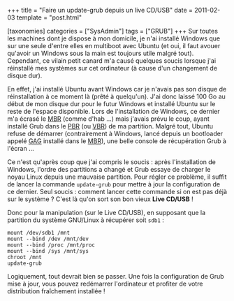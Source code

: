 +++
title = "Faire un update-grub depuis un live CD/USB"
date = 2011-02-03
template = "post.html"

[taxonomies]
categories = ["SysAdmin"]
tags = ["GRUB"]
+++
Sur toutes les machines dont je dispose à mon domicile, je n'ai installé Windows
que sur une seule d'entre elles en multiboot avec Ubuntu (et oui, il faut avouer
qu'avoir un Windows sous la main est toujours utile malgré tout). Cependant, ce
vilain petit canard m'a causé quelques soucis lorsque j'ai réinstallé mes
systèmes sur cet ordinateur (à cause d'un changement de disque dur).

En effet, j'ai installé Ubuntu avant Windows car je n'avais pas son disque de
réinstallation à ce moment là (prêté à quelqu'un). J'ai donc laissé 100 Go au
début de mon disque dur pour le futur Windows et installé Ubuntu sur le reste de
l'espace disponible. Lors de l'installation de Windows, ce dernier m'a écrasé le
[MBR][MBR] (comme d'hab ...) mais j'avais prévu le coup, ayant installé Grub
dans le [PBR][VBR] (ou [VBR][VBR]) de ma partition. Malgré tout, Ubuntu refuse
de démarrer (contrairement à Windows, lancé depuis un bootloader appelé
[GAG][GAG] installé dans le [MBR][MBR]), une belle console de récupération Grub
à l'écran ...

<!-- more -->

Ce n'est qu'après coup que j'ai compris le soucis : après l'installation de
Windows, l'ordre des partitions a changé et Grub essaye de charger le noyau
Linux depuis une mauvaise partition. Pour régler ce problème, il suffit de
lancer la commande `update-grub` pour mettre à jour la configuration de ce
dernier. Seul soucis : comment lancer cette commande si on est pas déjà sur le
système ? C'est là qu'on sort son bon vieux **Live CD/USB** !

Donc pour la manipulation (sur le Live CD/USB), en supposant que la partition du
système GNU/Linux à récupérer soit `sdb1` :

```
mount /dev/sdb1 /mnt
mount --bind /dev /mnt/dev
mount --bind /proc /mnt/proc
mount --bind /sys /mnt/sys
chroot /mnt
update-grub
```

Logiquement, tout devrait bien se passer. Une fois la configuration de Grub mise
à jour, vous pouvez redémarrer l'ordinateur et profiter de votre distribution
fraîchement installée !

[MBR]: https://en.wikipedia.org/wiki/Master_boot_record
[VBR]: https://en.wikipedia.org/wiki/Volume_boot_record
[GAG]: http://gag.sourceforge.net/
